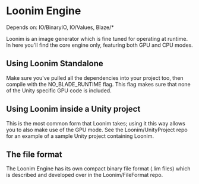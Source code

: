 # Loonim Engine

Depends on: IO/BinaryIO, IO/Values, Blaze/*

Loonim is an image generator which is fine tuned for operating at runtime. In here you'll find the core engine only, featuring both GPU and CPU modes.

## Using Loonim Standalone

Make sure you've pulled all the dependencies into your project too, then compile with the NO_BLADE_RUNTIME flag. This flag makes sure that none of the Unity specific GPU code is included.

## Using Loonim inside a Unity project

This is the most common form that Loonim takes; using it this way allows you to also make use of the GPU mode. See the Loonim/UnityProject repo for an example of a sample Unity project containing Loonim.

## The file format

The Loonim Engine has its own compact binary file format (.lim files) which is described and developed over in the Loonim/FileFormat repo.
